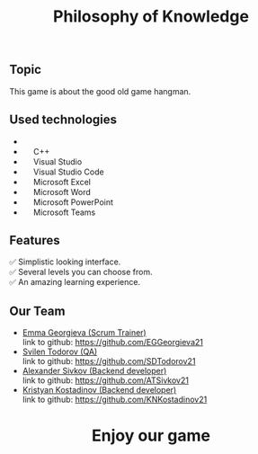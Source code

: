 <h1 align="center" >Philosophy of Knowledge</h1>
<br>

## Topic
This game is about the good old game hangman.

## Used technologies
- <img src="">
- <img src="https://upload.wikimedia.org/wikipedia/commons/thumb/1/18/ISO_C%2B%2B_Logo.svg/640px-ISO_C%2B%2B_Logo.svg.png" width="15" height="15"> C++ <br>
- <img src="https://upload.wikimedia.org/wikipedia/commons/thumb/2/2c/Visual_Studio_Icon_2022.svg/640px-Visual_Studio_Icon_2022.svg.png" width="15" height="15"> Visual Studio <br>
- <img src="https://upload.wikimedia.org/wikipedia/commons/thumb/9/9a/Visual_Studio_Code_1.35_icon.svg/2048px-Visual_Studio_Code_1.35_icon.svg.png" width="15" height="15"> Visual Studio Code <br>
- <img src="https://upload.wikimedia.org/wikipedia/commons/thumb/3/34/Microsoft_Office_Excel_%282019%E2%80%93present%29.svg/640px-Microsoft_Office_Excel_%282019%E2%80%93present%29.svg.png" width="15" height="15"> Microsoft Excel <br>
- <img src="https://upload.wikimedia.org/wikipedia/commons/thumb/8/8d/Microsoft_Word_2013-2019_logo.svg/587px-Microsoft_Word_2013-2019_logo.svg.png?20221202081051" width="15" height="15"> Microsoft Word <br>
- <img src="https://upload.wikimedia.org/wikipedia/commons/thumb/0/0d/Microsoft_Office_PowerPoint_%282019%E2%80%93present%29.svg/640px-Microsoft_Office_PowerPoint_%282019%E2%80%93present%29.svg.png" width="15" height="15"> Microsoft PowerPoint <br>
- <img src="https://upload.wikimedia.org/wikipedia/commons/thumb/4/49/MicroTeams.png/640px-MicroTeams.png" width="15" height="15"> Microsoft Teams <br>

## Features
✅ Simplistic looking interface. <br>
✅ Several levels you can choose from. <br>
✅ An amazing learning experience. <br>

## Our Team
- <a href="https://github.com/EGGeorgieva21"> Emma Georgieva (Scrum Trainer)</a> <br>
    link to github: https://github.com/EGGeorgieva21 
- <a href="https://github.com/SDTodorov21"> Svilen Todorov (QA) </a><br>
    link to github: https://github.com/SDTodorov21
- <a href="https://github.com/ATSivkov21"> Alexander Sivkov (Backend developer) </a><br>
    link to github: https://github.com/ATSivkov21
- <a href="https://github.com/KNKostadinov21"> Kristyan Kostadinov (Backend developer) </a><br>
    link to github: https://github.com/KNKostadinov21

##
<h1 align="center" >Enjoy our game</h1>
